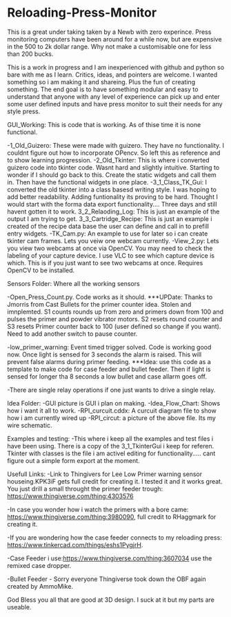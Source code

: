 # Reloading-Press-Monitor
This is a great under taking taken by a Newb with zero experince. Press monitoring computers have been around for a while now, but are expensive in the 500 to 2k dollar range. Why not make a customisable one for less than 200 bucks.

This is a work in progress and I am inexperienced with github and python so bare with me as I learn. Critics, ideas, and pointers are welcome. I wanted something so i am making it and shareing. Plus the fun of creating something. The end goal is to have something modular and easy to understand that anyone with any level of experience can pick up and enter some user defined inputs and have press monitor to suit their needs for any style press.

GUI_Working: This is code that is working. As of thise time it is none functional.

-1_Old_Guizero: These were made with guizero. They have no functionality. I couldnt figure out how to incorporate OPencv. So left this as reference and to show learning progression.
-2_Old_Tkinter: This is where i converted guizero code into tkinter code. Wasnt hard and slightly intuitive. Starting to wonder if I should go back to this. Create the static widgets and call them in. Then have the functional widgets in one place.
-3_1_Class_TK_Gui: I converted the old tkinter into a class basesd writing style. I was hoping to add better readability. Adding funtionality its proving to be hard. Thought I would start with the forma data export functionality.... Three days and still havent gotten it to work. 
    3_2_Relaoding_Log: This is just an example of the output I am trying to get.
    3_3_Cartridge_Recipe: This is just an example i created of the recipe data base the user can define and call in to prefill entry widgets.
-TK_Cam.py: An example to use for later so i can create tkinter cam frames. Lets you veiw one webcam currently.
-View_2.py: Lets you view two webcams at once via OpenCV. You may need to check the labeling of your capture device. I use VLC to see which capture device is which. This is if you just want to see two webcams at once. Requires OpenCV to be installed.

Sensors Folder: Where all the working sensors

-Open_Press_Count.py. Code works as it should. ***UPDate: Thanks to Jmorris from Cast Bullets for the primer counter idea. Stolen and imnplemted. S1 counts rounds up from zero and primers down from 100 and pulses the primer and powder vibrator motors. S2 resets round counter and S3 resets Primer counter back to 100 (user defined so change if you want). Need to add another switch to pause counter. 

-low_primer_warning: Event timed trigger solved. Code is working good now. Once light is sensed for 3 seconds the alarm is raised. This will prevent false alarms during primer feeding. ***Idea: use this code as a template to make code for case feeder and bullet feeder. Then if light is sensed for longer tha 8 seconds a low bullet and case allarm goes off.

-There are single relay operations if one just wants to drive a single relay.

Idea Folder:
-GUI picture is GUI i plan on making.
-Idea_Flow_Chart: Shows how i want it all to work.
-RPI_curcuit.cddx: A curcuit diagram file to show how i am currently wired up
-RPI_circut: a picture of the above file. Its my wire schematic.

Examples and testing:
-This where i keep all the examples and test files i have been using. There is a copy of the 3_1_TkinterGui i keep for referen. Tkinter with classes is the file i am activel editing for functionality..... cant figure out a simple form export at the moment.


Usefull Links:
-Link to Thingivers for Lee Low Primer warning sensor houseing.KPK3iF gets full credit for creating it. I tested it and it works great. You just drill a small throught the primer feeder trough:  https://www.thingiverse.com/thing:4303576

-In case you wonder how i watch the primers with a bore came: https://www.thingiverse.com/thing:3980090, full credit to RHaggmark for creating it.

-If you are wondering how the case feeder connects to my reloading press: https://www.tinkercad.com/things/eshs1PygjrH.

-Case Feeder i use:https://www.thingiverse.com/thing:3607034 use the remixed case dropper.

-Bullet Feeder - Sorry everyone Thingiverse took down the OBF again created by AmmoMike.

God Bless you all that are good at 3D design. I suck at it but my parts are useable.
